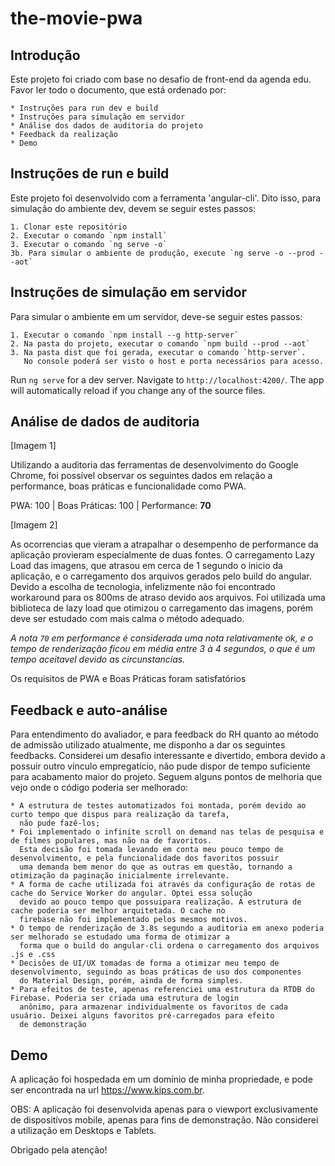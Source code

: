 # the-movie-pwa

## Introdução

Este projeto foi criado com base no desafio de front-end da agenda edu. Favor ler todo o documento, que está ordenado por:

    * Instruções para run dev e build  
    * Instruções para simulação em servidor  
    * Análise dos dados de auditoria do projeto  
    * Feedback da realização  
    * Demo  

## Instruções de run e build

Este projeto foi desenvolvido com a ferramenta 'angular-cli'. Dito isso, para simulação do ambiente dev, devem se seguir estes passos:

    1. Clonar este repositório  
    2. Executar o comando `npm install`
    3. Executar o comando `ng serve -o`
    3b. Para simular o ambiente de produção, execute `ng serve -o --prod --aot`


## Instruções de simulação em servidor

Para simular o ambiente em um servidor, deve-se seguir estes passos:

    1. Executar o comando `npm install --g http-server`
    2. Na pasta do projeto, executar o comando `npm build --prod --aot`
    3. Na pasta dist que foi gerada, executar o comando `http-server`.
       No console poderá ser visto o host e porta necessários para acesso.
    

Run `ng serve` for a dev server. Navigate to `http://localhost:4200/`. The app will automatically reload if you change any of the source files.

## Análise de dados de auditoria

[Imagem 1]

Utilizando a auditoria das ferramentas de desenvolvimento do Google Chrome, foi possível observar os seguintes dados em relação a performance, boas práticas e
funcionalidade como PWA.

PWA: 100 | Boas Práticas: 100 | Performance: **70**

[Imagem 2]

As ocorrencias que vieram a atrapalhar o desempenho de performance da aplicação provieram especialmente de duas fontes. O carregamento Lazy Load das imagens, que atrasou
em cerca de 1 segundo o inicio da aplicação, e o carregamento dos arquivos gerados pelo build do angular. Devido a escolha de tecnologia, infelizmente não foi encontrado
workaround para os 800ms de atraso devido aos arquivos. Foi utilizada uma biblioteca de lazy load que otimizou o carregamento das imagens, porém deve ser estudado com 
mais calma o método adequado.

*A nota `70` em performance é considerada uma nota relativamente ok, e o tempo de renderização ficou em média entre 3 à 4 segundos, o que é um tempo aceitavel devido as circunstancias.*

Os requisitos de PWA e Boas Práticas foram satisfatórios

## Feedback e auto-análise

Para entendimento do avaliador, e para feedback do RH quanto ao método de admissão utilizado atualmente, me disponho a dar os seguintes feedbacks. Considerei um desafio interessante e divertido, embora devido a possuir outro vínculo empregatício, não pude dispor de tempo suficiente para acabamento maior do projeto. Seguem alguns pontos
de melhoria que vejo onde o código poderia ser melhorado:
    
    * A estrutura de testes automatizados foi montada, porém devido ao curto tempo que dispus para realização da tarefa,
      não pude fazê-los;
    * Foi implementado o infinite scroll on demand nas telas de pesquisa e de filmes populares, mas não na de favoritos.
      Esta decisão foi tomada levando em conta meu pouco tempo de desenvolvimento, e pela funcionalidade dos favoritos possuir
      uma demanda bem menor do que as outras em questão, tornando a otimização da paginação inicialmente irrelevante.
    * A forma de cache utilizada foi através da configuração de rotas de cache do Service Worker do angular. Optei essa solução
      devido ao pouco tempo que possuipara realização. A estrutura de cache poderia ser melhor arquitetada. O cache no
      firebase não foi implementado pelos mesmos motivos.
    * O tempo de renderização de 3.8s segundo a auditoria em anexo poderia ser melhorado se estudado uma forma de otimizar a
      forma que o build do angular-cli ordena o carregamento dos arquivos .js e .css
    * Decisões de UI/UX tomadas de forma a otimizar meu tempo de desenvolvimento, seguindo as boas práticas de uso dos componentes
      do Material Design, porém, ainda de forma simples.
    * Para efeitos de teste, apenas referenciei uma estrutura da RTDB do Firebase. Poderia ser criada uma estrutura de login
      anônimo, para armazenar individualmente os favoritos de cada usuário. Deixei alguns favoritos pré-carregados para efeito
      de demonstração

## Demo

A aplicação foi hospedada em um domínio de minha propriedade, e pode ser encontrada na url https://www.kips.com.br. 

OBS: A aplicação foi desenvolvida apenas para o viewport exclusivamente de dispositívos mobile, apenas para fins de demonstração. Não considerei a utilização em Desktops e Tablets.

Obrigado pela atenção!
